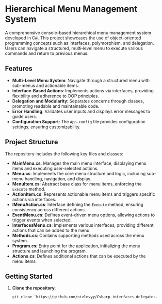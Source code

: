 # Hierarchical Menu Management System

A comprehensive console-based hierarchical menu management system developed in C#. This project showcases the use of object-oriented programming concepts such as interfaces, polymorphism, and delegation. Users can navigate a structured, multi-level menu to execute various commands and return to previous menus.

## Features

- **Multi-Level Menu System**: Navigate through a structured menu with sub-menus and actionable items.
- **Interface-Based Actions**: Implements actions via interfaces, providing flexibility and adherence to OOP principles.
- **Delegation and Modularity**: Separates concerns through classes, promoting readable and maintainable code.
- **Error Handling**: Validates user inputs and displays error messages to guide users.
- **Configuration Support**: The `App.config` file provides configuration settings, ensuring customizability.

## Project Structure

The repository includes the following key files and classes:

- **MainMenu.cs**: Manages the main menu interface, displaying menu items and executing user-selected actions.
- **Menu.cs**: Implements the core menu structure and logic, including sub-menu handling, navigation, and display.
- **MenuItem.cs**: Abstract base class for menu items, enforcing the `Execute` method.
- **ActionItem.cs**: Represents actionable menu items and triggers specific actions via interfaces.
- **IMenuAction.cs**: Interface defining the `Execute` method, ensuring consistency across different actions.
- **EventMenu.cs**: Defines event-driven menu options, allowing actions to trigger events when selected.
- **InterfacesMenu.cs**: Implements various interfaces, providing different actions that can be added to the menu.
- **Methods.cs**: Contains supporting methods used across the menu system.
- **Program.cs**: Entry point for the application, initializing the menu structure and launching the program.
- **Actions.cs**: Defines additional actions that can be executed by the menu items.


## Getting Started

1. **Clone the repository**:
   ```bash
   git clone `https://github.com/nivlevyy/Csharp-interfaces-delegates.git`
